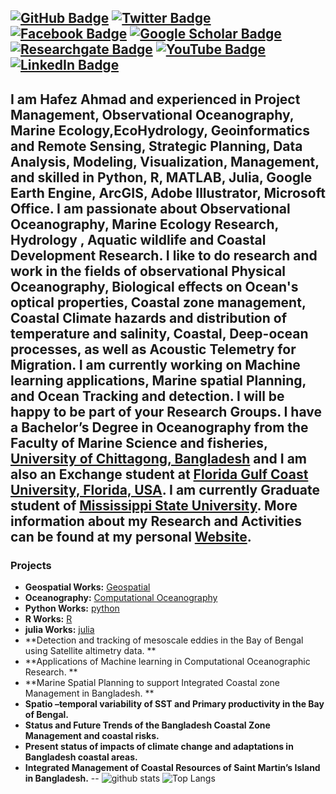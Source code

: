 [![GitHub Badge](https://img.shields.io/github/followers/hafez-ahmad?style=social)](https://github.com/hafez-ahmad)
[![Twitter Badge](https://img.shields.io/twitter/follow/hafezahmad100?style=social)](https://twitter.com/hafezahmad100)
[![Facebook Badge](https://img.shields.io/badge/My-facebook-blue)](https://www.facebook.com/hafez.ahmad100)
[![Google Scholar Badge](https://img.shields.io/badge/Google-Scholar-lightgrey)](https://scholar.google.com/citations?user=ToH-NhkAAAAJ&hl=en)
[![Researchgate Badge](https://img.shields.io/badge/My-facebook-blue)](https://www.researchgate.net/profile/Hafez_Ahmad)
[![YouTube Badge](https://img.shields.io/badge/My-Researchgate-darkblue)](https://www.youtube.com/channel/UCP6C786NzqGcLRVvUj7Rbpw?view_as=subscriber)
[![LinkedIn Badge](https://img.shields.io/badge/My-LinkedIn-blue)](https://www.linkedin.com/in/hafez-ahmad-37a49b102/)
--
I am Hafez Ahmad and experienced in Project Management, Observational Oceanography, Marine Ecology,EcoHydrology, Geoinformatics and Remote Sensing, Strategic Planning, Data Analysis, Modeling, Visualization, Management, and skilled in Python, R, MATLAB, Julia, Google Earth Engine, ArcGIS, Adobe Illustrator, Microsoft Office. I am passionate about Observational Oceanography, Marine Ecology Research, Hydrology , Aquatic wildlife and Coastal Development Research. I like to do research and work in the fields of observational Physical Oceanography, Biological effects on Ocean's optical properties, Coastal zone management, Coastal Climate hazards and distribution of temperature and salinity, Coastal, Deep-ocean processes, as well as Acoustic Telemetry for Migration. I am currently working on Machine learning applications, Marine spatial Planning, and Ocean Tracking and detection. I will be happy to be part of your Research Groups. I have a Bachelor’s Degree in Oceanography from the Faculty of Marine Science and fisheries, [University of Chittagong, Bangladesh](https://cu.ac.bd/) and I am also an Exchange student at [Florida Gulf Coast University, Florida, USA](https://www.fgcu.edu/). I am currently Graduate student of [**Mississippi State University**](https://www.msstate.edu/). More information about my Research and Activities can be found at my personal [Website](https://hafez-ahmad.github.io/HafezAhmadOceanographer.github.io/).
--
###  Projects
- **Geospatial Works:** [Geospatial](https://github.com/hafez-ahmad/Digital_elevation_data_analysis_With_python_R) 
- **Oceanography:** [Computational Oceanography](https://github.com/hafez-ahmad/Oceanography)
- **Python Works:** [python](https://github.com/hafez-ahmad/python-2.7-code-for-oceanography) 
- **R Works:** [R](https://github.com/hafez-ahmad/R) 
- **julia Works:** [julia](https://github.com/hafez-ahmad/Julia_for_Computational_Oceanography) 
- **Detection and tracking of mesoscale eddies in the Bay of Bengal using Satellite altimetry data. ** 
- **Applications of Machine learning in Computational Oceanographic Research. **
- **Marine Spatial Planning to support Integrated Coastal zone Management in Bangladesh. **
- **Spatio –temporal variability of SST and Primary productivity in the Bay of Bengal.**
- **Status and Future Trends of the Bangladesh Coastal Zone Management and coastal risks.**
- **Present status of impacts of climate change and adaptations in Bangladesh coastal areas.**
- **Integrated Management of Coastal Resources of Saint Martin’s Island in Bangladesh.**
--
![github stats](https://github-readme-stats.vercel.app/api?username=hafez-ahmad&show_icons=true)
![Top Langs](https://github-readme-stats.vercel.app/api/top-langs/?username=hafez-ahmad&hide=javascript,go,html)
<!-- ![Top Langs](https://github-readme-stats.vercel.app/api/top-langs/?username=hafez-ahmad&hide_langs_below=10) -->
